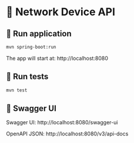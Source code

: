 # 🛜 Network Device API

## 🚀 Run application
```bash
mvn spring-boot:run
```

The app will start at:
http://localhost:8080

## 🧪 Run tests
```bash
mvn test
```

## 📖 Swagger UI

Swagger UI: http://localhost:8080/swagger-ui

OpenAPI JSON: http://localhost:8080/v3/api-docs
